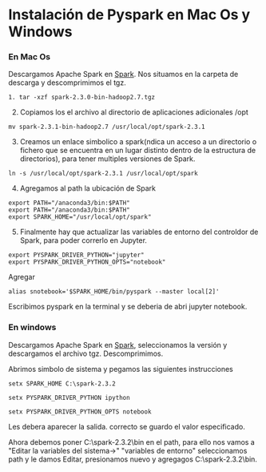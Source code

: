 # Instalación de Pyspark en Mac Os y Windows 

### En Mac Os
Descargamos Apache Spark en [Spark](http://spark.apache.org/downloads.html). Nos situamos en la carpeta de descarga y descomprimimos el tgz.
 ```
 1. tar -xzf spark-2.3.0-bin-hadoop2.7.tgz

 ```
2. Copiamos los el archivo al directorio de aplicaciones adicionales /opt
 
 ```
mv spark-2.3.1-bin-hadoop2.7 /usr/local/opt/spark-2.3.1
 ```
3. Creamos un enlace simbolico a spark(ndica un acceso a un directorio o fichero que se encuentra en un lugar distinto dentro de la estructura de directorios), para tener multiples versiones de Spark.

```
ln -s /usr/local/opt/spark-2.3.1 /usr/local/opt/spark 
```
4. Agregamos al path la ubicación de Spark
```
export PATH="/anaconda3/bin:$PATH"
export PATH="/anaconda3/bin:$PATH"
export SPARK_HOME="/usr/local/opt/spark"

```
5. Finalmente hay que actualizar las variables de entorno del controldor de Spark, para poder correrlo en Jupyter.
```
export PYSPARK_DRIVER_PYTHON="jupyter" 
export PYSPARK_DRIVER_PYTHON_OPTS="notebook" 
```

Agregar

```
alias snotebook='$SPARK_HOME/bin/pyspark --master local[2]'

```
Escribimos pyspark en la terminal y se deberia de abri jupyter notebook.


### En windows
Descargamos Apache Spark en [Spark](http://spark.apache.org/downloads.html), seleccionamos la versión y descargamos el archivo tgz. Descomprimimos. 

Abrimos simbolo de sistema y pegamos las siguientes instrucciones
```
setx SPARK_HOME C:\spark-2.3.2

setx PYSPARK_DRIVER_PYTHON ipython

setx PYSPARK_DRIVER_PYTHON_OPTS notebook
```
Les debera aparecer la salida.
correcto se guardo el valor especificado.

Ahora debemos poner C:\spark-2.3.2\bin en el path, para ello nos vamos a "Editar la variables del sistema->" "variables de entorno" seleccionamos path y le damos Editar, presionamos nuevo y agregagos C:\spark-2.3.2\bin. 
